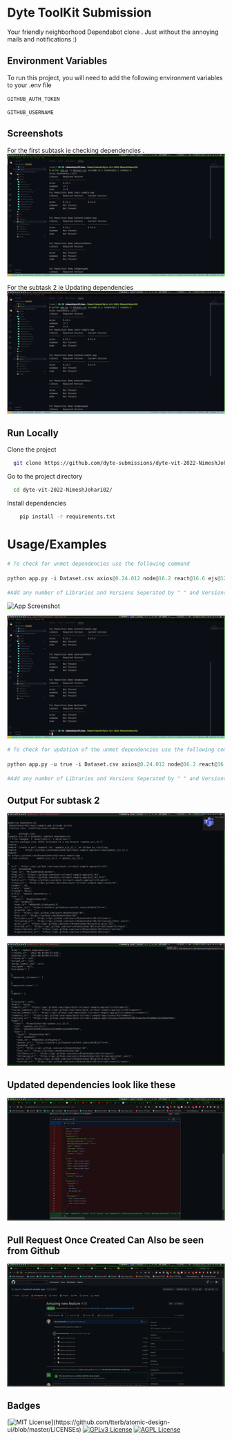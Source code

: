 
# Dyte ToolKit Submission 

Your friendly neighborhood Dependabot clone . Just without the annoying mails and notifications :)

## Environment Variables

To run this project, you will need to add the following environment variables to your .env file

`GITHUB_AUTH_TOKEN`

`GITHUB_USERNAME`


## Screenshots
For the first subtask ie checking dependencies . 
![App Screenshot](./images/subtask1.png)

For the subtask 2 ie Updating dependencies
![App Screenshot](./images/subtask1.png)



## Run Locally

Clone the project

```bash
  git clone https://github.com/dyte-submissions/dyte-vit-2022-NimeshJohari02
```

Go to the project directory

```bash
  cd dyte-vit-2022-NimeshJohari02/
```

Install dependencies

```bash
    pip install -r requirements.txt
```




# Usage/Examples

```python
# To check for unmet dependencies use the following command 

python app.py -i Dataset.csv axios@0.24.012 node@16.2 react@16.6 ejs@12.1

#Add any number of Libraries and Versions Seperated by " " and Versions by "@"

```
![App Screenshot](./images/subtask.png)


![App Screenshot](./images/subtask1Second.png)


```python
# To check for updation of the unmet dependencies use the following command 

python app.py -u true -i Dataset.csv axios@0.24.012 node@16.2 react@16.6 ejs@12.1

#Add any number of Libraries and Versions Seperated by " " and Versions by "@"

```
## Output For subtask 2
![App Screenshot](./images/subtask2First.png)


![App Screenshot](./images/subtask2Second.png)

## Updated dependencies look like these 

![App Screenshot](./images/UpdateDeps.png)

## Pull Request Once Created Can Also be seen from Github

![App Screenshot](./images/Updatepr.png)


## Badges

[![MIT License](https://img.shields.io/apm/l/atomic-design-ui.svg?)](https://github.com/tterb/atomic-design-ui/blob/master/LICENSEs)
[![GPLv3 License](https://img.shields.io/badge/License-GPL%20v3-yellow.svg)](https://opensource.org/licenses/)
[![AGPL License](https://img.shields.io/badge/license-AGPL-blue.svg)](http://www.gnu.org/licenses/agpl-3.0)

